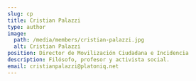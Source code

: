 ```yaml
---
slug: cp
title: Cristian Palazzi
type: author
image:
  path: /media/members/cristian-palazzi.jpg
  alt: Cristian Palazzi
position: Director de Movilización Ciudadana e Incidencia
description: Filósofo, profesor y activista social.
email: cristianpalazzi@platoniq.net
---
```

